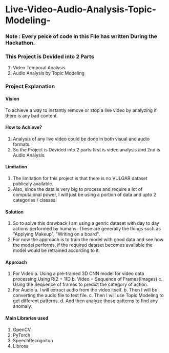 # Live-Video-Audio-Analysis-Topic-Modeling-
### Note : Every peice of code in this File has written During the Hackathon.
### This Project is Devided into 2 Parts
1. Video Temporal Analysis
2. Audio Analysis by Topic Modeling
### Project Explanation
#### Vision
To achieve a way to instantly remove or stop a live video by analyzing if there is any bad content.
#### How to Achieve?
1. Analysis of any live video could be done in both visual and audio formats.
2. So the Project is Devided into 2 parts first is video analysis and 2nd is Audio Analysis.
#### Limitation
1. The limitation for this project is that there is no VULGAR dataset publicaly available.
2. Also, since the data is very big to process and require a lot of computaional power, I will just be using a portion of data and upto 2 categories / classes.
#### Solution
1. So to solve this drawback I am using a genric dataset with day to day actions performed by humans. These are generally the things such as "Applying Makeup", "Writing on a board".
2. For now the approach is to train the model with good data and see how the model performs, if the required dataset becomes available the model would be retrained according to it.
#### Approach
1. For Video
a. Using a pre-trained 3D CNN model for video data processing.Using R(2 + 1)D
b. Video = Sequence of Frames(Images)
c. Using the Sequence of frames to predict the category of action.
2. For Audio
a. I will extract audio from the video itself.
b. Then I will be converting the audio file to text file.
c. Then I will use Topic Modeling to get different patterns.
d. And then analyze those patterns to find any anomaly.
#### Main Libraries used
1. OpenCV
2. PyTorch
3. SpeechRecogniton
4. Librosa
